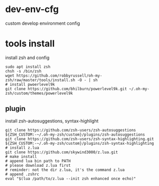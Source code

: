 # dev-env-cfg
custom develop environment config

# tools install
install zsh and config

```sehll
sudo apt install zsh
chsh -s /bin/zsh
wget https://github.com/robbyrussell/oh-my-zsh/raw/master/tools/install.sh -O - | sh
# install pwoerlevel9k
git clone https://github.com/bhilburn/powerlevel9k.git ~/.oh-my-zsh/custom/themes/powerlevel9k
```
## plugin
install zsh-autosuggestions, syntax-highlight
```shell
git clone https://github.com/zsh-users/zsh-autosuggestions ${ZSH_CUSTOM:-~/.oh-my-zsh/custom}/plugins/zsh-autosuggestions
git clone https://github.com/zsh-users/zsh-syntax-highlighting.git ${ZSH_CUSTOM:-~/.oh-my-zsh/custom}/plugins/zsh-syntax-highlighting
# install z.lua
git clone https://github.com/skywind3000/z.lua.git
# make install
# append lua bin path to PATH
# please download z.lua first
# reminder: not the dir z.lua, it's the command z.lua
# append .zshrc
eval "$(lua /path/to/z.lua --init zsh enhanced once echo)"
```
